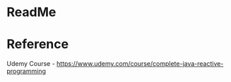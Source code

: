 # ReadMe 

# Reference 

Udemy Course - https://www.udemy.com/course/complete-java-reactive-programming
